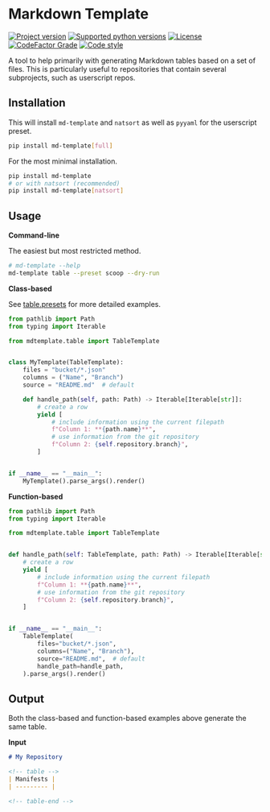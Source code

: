 # Markdown Template

[![Project version](https://img.shields.io/pypi/v/md-template?style=flat-square)](https://pypi.python.org/pypi/md-template)
[![Supported python versions](https://img.shields.io/pypi/pyversions/md-template?style=flat-square)](https://pypi.python.org/pypi/md-template)
[![License](https://img.shields.io/github/license/jcwillox/md-template?style=flat-square)](https://github.com/jcwillox/md-template/blob/main/LICENSE)
[![CodeFactor Grade](https://img.shields.io/codefactor/grade/github/jcwillox/md-template?style=flat-square)](https://www.codefactor.io/repository/github/jcwillox/md-template)
[![Code style](https://img.shields.io/badge/code%20style-black-000000.svg?style=flat-square)](https://github.com/psf/black)

A tool to help primarily with generating Markdown tables based on a set of files. This is particularly useful to repositories that contain several subprojects, such as userscript repos.

## Installation

This will install `md-template` and `natsort` as well as `pyyaml` for the userscript preset.

```bash
pip install md-template[full]
```

For the most minimal installation.

```bash
pip install md-template
# or with natsort (recommended)
pip install md-template[natsort]
```

## Usage

**Command-line**

The easiest but most restricted method.

```bash
# md-template --help
md-template table --preset scoop --dry-run
```

**Class-based**

See [table.presets](https://github.com/jcwillox/md-template/blob/main/mdtemplate/table/presets) for more detailed examples.

```python
from pathlib import Path
from typing import Iterable

from mdtemplate.table import TableTemplate


class MyTemplate(TableTemplate):
    files = "bucket/*.json"
    columns = ("Name", "Branch")
    source = "README.md"  # default

    def handle_path(self, path: Path) -> Iterable[Iterable[str]]:
        # create a row
        yield [
            # include information using the current filepath
            f"Column 1: **{path.name}**",
            # use information from the git repository
            f"Column 2: {self.repository.branch}",
        ]


if __name__ == "__main__":
    MyTemplate().parse_args().render()
```

**Function-based**

```python
from pathlib import Path
from typing import Iterable

from mdtemplate.table import TableTemplate


def handle_path(self: TableTemplate, path: Path) -> Iterable[Iterable[str]]:
    # create a row
    yield [
        # include information using the current filepath
        f"Column 1: **{path.name}**",
        # use information from the git repository
        f"Column 2: {self.repository.branch}",
    ]


if __name__ == "__main__":
    TableTemplate(
        files="bucket/*.json",
        columns=("Name", "Branch"),
        source="README.md",  # default
        handle_path=handle_path,
    ).parse_args().render()
```

## Output

Both the class-based and function-based examples above generate the same table.

**Input**

```md
# My Repository

<!-- table -->
| Manifests |
| --------- |

<!-- table-end -->
```
